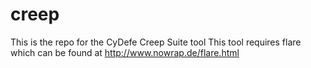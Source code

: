 # creep
This is the repo for the CyDefe Creep Suite tool
This tool requires flare which can be found at http://www.nowrap.de/flare.html
